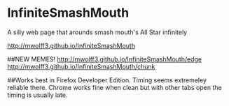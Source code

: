# InfiniteSmashMouth
A silly web page that arounds smash mouth's All Star infinitely

http://mwolff3.github.io/InfiniteSmashMouth

##NEW MEMES!
http://mwolff3.github.io/InfiniteSmashMouth/edge
http://mwolff3.github.io/InfiniteSmashMouth/chunk

##Works best in Firefox Developer Edition.
Timing seems extremeley reliable there.
Chrome works fine when clean but with other tabs open the timing is usually late.
